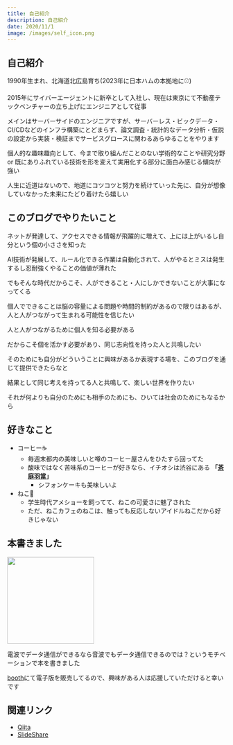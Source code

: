```yaml
---
title: 自己紹介
description: 自己紹介
date: 2020/11/1
image: /images/self_icon.png
---
```


## 自己紹介

1990年生まれ、北海道北広島育ち(2023年に日本ハムの本拠地に⚾)

2015年にサイバーエージェントに新卒として入社し、現在は東京にて不動産テックベンチャーの立ち上げにエンジニアとして従事

メインはサーバーサイドのエンジニアですが、サーバーレス・ビックデータ・CI/CDなどのインフラ構築にとどまらず、論文調査・統計的なデータ分析・仮説の設定から実装・検証までサービスグロースに関わるあらゆることをやります

個人的な趣味趣向として、今まで取り組んだことのない学術的なことや研究分野
or
既にありふれている技術を形を変えて実用化する部分に面白み感じる傾向が強い

人生に近道はないので、地道にコツコツと努力を続けていった先に、自分が想像していなかった未来にたどり着けたら嬉しい

## このブログでやりたいこと

ネットが発達して、アクセスできる情報が飛躍的に増えて、上には上がいるし自分という個の小ささを知った

AI技術が発展して、ルール化できる作業は自動化されて、人がやるとミスは発生するし忍耐強くやることの価値が薄れた


でもそんな時代だからこそ、人ができること・人にしかできないことが大事になってくる

個人でできることは脳の容量による問題や時間的制約があるので限りはあるが、人と人がつながって生まれる可能性を信じたい

人と人がつながるために個人を知る必要がある

だからこそ個を活かす必要があり、同じ志向性を持った人と共鳴したい

そのためにも自分がどういうことに興味があるか表現する場を、このブログを通じて提供できたらなと

結果として同じ考えを持ってる人と共鳴して、楽しい世界を作りたい

それが何よりも自分のためにも相手のためにも、ひいては社会のためにもなるから

## 好きなこと
* コーヒー☕
  * 毎週末都内の美味しいと噂のコーヒー屋さんをひたすら回ってた
  * 酸味ではなく苦味系のコーヒーが好きなら、イチオシは渋谷にある **「[茶庭羽當](https://tabelog.com/tokyo/A1303/A130301/13001169/)」**
    * シフォンケーキも美味しいよ
* ねこ🐾
  * 学生時代アメショーを飼ってて、ねこの可愛さに魅了された
  * ただ、ねこカフェのねこは、触っても反応しないアイドルねこだから好きじゃない

## 本書きました
[<img src="https://s2.booth.pm/42bd7159-5028-49f0-af1b-e1f3c53bf3f9/i/1576199/30463970-a62f-4c73-877c-16e4b1c7b2e3_base_resized.jpg" width="200px">](https://planet-meron.booth.pm/items/1576199)


電波でデータ通信ができるなら音波でもデータ通信できるのでは？というモチベーションで本を書きました

[booth](https://planet-meron.booth.pm/items/1576199)にて電子版を販売してるので、興味がある人は応援していただけると幸いです

## 関連リンク
* [Qiita](https://qiita.com/PlanetMeron)
* [SlideShare](https://www.slideshare.net/genkiishibashi3/edit_my_uploads)


